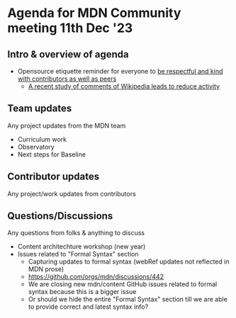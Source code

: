 # Agenda for MDN Community meeting 11th Dec '23

## Intro & overview of agenda

- Opensource etiquette reminder for everyone to [be respectful and kind with contributors as well as peers](https://developer.mozilla.org/en-US/docs/MDN/Community/Open_source_etiquette#be_polite_be_kind_avoid_incendiary_or_offensive_language)
  - [A recent study of comments of Wikipedia leads to reduce activity](https://academic.oup.com/pnasnexus/article/2/12/pgad385/7457939)

## Team updates

Any project updates from the MDN team

- Curriculum work
- Observatory
- Next steps for Baseline

## Contributor updates

Any project/work updates from contributors

## Questions/Discussions

Any questions from folks & anything to discuss

- Content architechture workshop (new year)
- Issues related to "Formal Syntax" section
  - Capturing updates to formal syntax (webRef updates not reflected in MDN prose)
  - https://github.com/orgs/mdn/discussions/442
  - We are closing new mdn/content GitHub issues related to formal syntax because this is a bigger issue
  - Or should we hide the entire "Formal Syntax" section till we are able to provide correct and latest syntax info?
